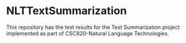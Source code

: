 # NLTTextSummarization
This repository has the test results for the Text Summarization project implemented as part of CSC820-Natural Language Technologies.
